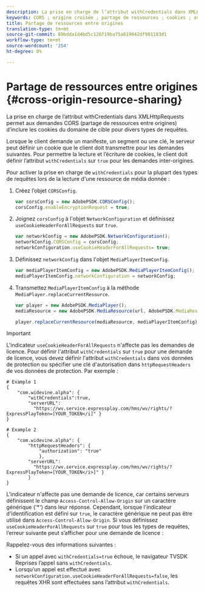 ```yaml
---
description: La prise en charge de l’attribut withCredentials dans XMLHttpRequests permet aux demandes CORS (partage de ressources entre origines) d’inclure les cookies du domaine de cible pour divers types de requêtes.
keywords: CORS ; origine croisée ; partage de ressources ; cookies ; avecCredentials
title: Partage de ressources entre origines
translation-type: tm+mt
source-git-commit: 89bdda1d4bd5c126f19ba75a819942df901183d1
workflow-type: tm+mt
source-wordcount: '254'
ht-degree: 0%

---
```



# Partage de ressources entre origines {#cross-origin-resource-sharing}

La prise en charge de l’attribut withCredentials dans XMLHttpRequests permet aux demandes CORS (partage de ressources entre origines) d’inclure les cookies du domaine de cible pour divers types de requêtes.

Lorsque le client demande un manifeste, un segment ou une clé, le serveur peut définir un cookie que le client doit transmettre pour les demandes suivantes. Pour permettre la lecture et l’écriture de cookies, le client doit définir l’attribut `withCredentials` sur `true` pour les demandes inter-origines.

Pour activer la prise en charge de `withCredentials` pour la plupart des types de requêtes lors de la lecture d&#39;une ressource de média donnée :

1. Créez l’objet `CORSConfig`.

   ```js
   var corsConfig = new AdobePSDK.CORSConfig();  
   corsConfig.enableEncryptionRequest = true; 
   ```

1. Joignez `corsConfig` à l&#39;objet `NetworkConfiguration` et définissez `useCookieHeaderForAllRequests` sur `true`.

   ```js
   var networkConfig = new AdobePSDK.NetworkConfiguration();  
   networkConfig.CORSConfig = corsConfig; 
   networkConfiguration.useCookieHeaderForAllRequests= true;
   ```

1. Définissez `networkConfig` dans l&#39;objet `MediaPlayerItemConfig`.

   ```js
   var mediaPlayerItemConfig = new AdobePSDK.MediaPlayerItemConfig();  
   mediaPlayerItemConfig.networkConfiguration = networkConfig; 
   ```

1. Transmettez `MediaPlayerItemConfig` à la méthode `MediaPlayer.replaceCurrentResource`.

   ```js
   var player = new AdobePSDK.MediaPlayer(); 
   mediaResource = new AdobePSDK.MediaResource(url, AdobePSDK.MediaResourceType.HLS);  
   
   player.replaceCurrentResource(mediaResource, mediaPlayerItemConfig);  
   ```

>[!IMPORTANT]
>
>L&#39;indicateur `useCookieHeaderForAllRequests` n&#39;affecte pas les demandes de licence. Pour définir l&#39;attribut `withCredentials` sur `true` pour une demande de licence, vous devez définir l&#39;attribut `withCredentials` dans vos données de protection ou spécifier une clé d&#39;autorisation dans `httpRequestHeaders` de vos données de protection. Par exemple :

```
# Example 1 
{ 
    "com.widevine.alpha": {  
        "withCredentials":true,  
        "serverURL":  
          "https://wv.service.expressplay.com/hms/wv/rights/?ExpressPlayToken=[YOUR_TOKEN</i]" } 
} 
 
# Example 2 
{ 
    "com.widevine.alpha": { 
        "httpRequestHeaders": {  
            "authorization": "true"  
            }, 
        "serverURL":  
          "https://wv.service.expressplay.com/hms/wv/rights/?ExpressPlayToken=[YOUR_TOKEN</i>]" }
        } 
}
```

L&#39;indicateur n&#39;affecte pas une demande de licence, car certains serveurs définissent le champ `Access-Control-Allow-Origin` sur un caractère générique (&#39;*&#39;) dans leur réponse. Cependant, lorsque l&#39;indicateur d&#39;identification est défini sur `true`, le caractère générique ne peut pas être utilisé dans `Access-Control-Allow-Origin`. Si vous définissez `useCookieHeaderForAllRequests` sur `true` pour tous les types de requêtes, l’erreur suivante peut s’afficher pour une demande de licence :

Rappelez-vous des informations suivantes :

* Si un appel avec `withCredentials=true` échoue, le navigateur TVSDK Reprises l’appel sans `withCredentials`.
* Lorsqu’un appel est effectué avec `networkConfiguration.useCookieHeaderForAllRequests=false`, les requêtes XHR sont effectuées sans l’attribut `withCredentials`.